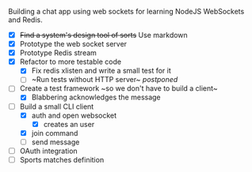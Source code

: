 Building a chat app using web sockets for learning NodeJS WebSockets and Redis.

- [x] ~~Find a system's design tool of sorts~~ Use markdown
- [x] Prototype the web socket server
- [x] Prototype Redis stream
- [x] Refactor to more testable code
  - [x] Fix redis xlisten and write a small test for it
  - [ ] ~Run tests without HTTP server~ _postponed_
- [ ] Create a test framework ~so we don't have to build a client~
  - [x] Blabbering acknowledges the message
- [ ] Build a small CLI client
  - [x] auth and open websocket
    - [x] creates an user
  - [x] join command
  - [ ] send message
- [ ] OAuth integration
- [ ] Sports matches definition
